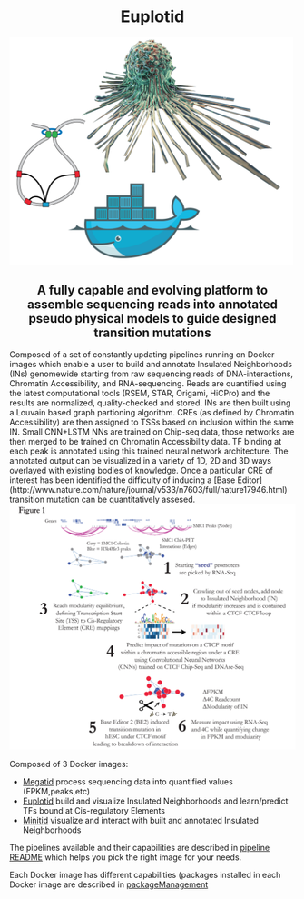 
<h1><center>Euplotid</center></h1>
<img src="src/graphical_abstract.png" style="width: 500px;">
<h2><center> A fully capable and evolving platform to assemble sequencing reads into annotated pseudo physical models to guide designed transition mutations</center></h2>
Composed of a set of constantly updating pipelines running on Docker images which enable a user to build and annotate Insulated Neighborhoods (INs) genomewide starting from raw sequencing reads of DNA-interactions, Chromatin Accessibility, and RNA-sequencing. Reads are quantified using the latest computational tools (RSEM, STAR, Origami, HiCPro) and the results are normalized, quality-checked and stored. INs are then built using a Louvain based graph partioning algorithm. CREs (as defined by Chromatin Accessibility) are then assigned to TSSs based on inclusion within the same IN. Small CNN+LSTM NNs are trained on Chip-seq data, those networks are then merged to be trained on Chromatin Accessibility data. TF binding at each peak is annotated using this trained neural network architecture. The annotated output can be visualized in a variety of 1D, 2D and 3D ways overlayed with existing bodies of knowledge. Once a particular CRE of interest has been identified the difficulty of inducing a [Base Editor](http://www.nature.com/nature/journal/v533/n7603/full/nature17946.html) transition mutation can be quantitatively assesed. 
<img src="src/fig1_overview.png" style="width: 5=800px;">

Composed of 3 Docker images:
* [Megatid](http://localhost:8891) process sequencing data into quantified values (FPKM,peaks,etc)
* [Euplotid](http://localhost:8890) build and visualize Insulated Neighborhoods and learn/predict TFs bound at Cis-regulatory Elements
* [Minitid](http://localhost:8892) visualize and interact with built and annotated Insulated Neighborhoods

The pipelines available and their capabilities are described in [pipeline README](pipelines/README.md) which helps you pick the right image for your needs. 

Each Docker image has different capabilities (packages installed in each Docker image are described in [packageManagement](pipelines/packageManagement.ipynb) 


```python

```
